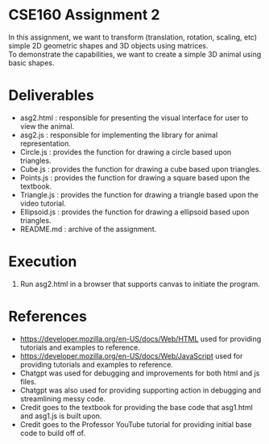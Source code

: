 # CSE160 Assignment 2
In this assignment, we want to transform (translation, rotation, scaling, etc)   
simple 2D geometric shapes and 3D objects using matrices.   
To demonstrate the capabilities, we want to create a simple 3D animal using basic shapes.

# Deliverables
- asg2.html : responsible for presenting the visual interface for user to view the animal.    
- asg2.js : responsible for implementing the library for animal representation.  
- Circle.js : provides the function for drawing a circle based upon triangles.    
- Cube.js : provides the function for drawing a cube based upon triangles.  
- Points.js : provides the function for drawing a square based upon the textbook.  
- Triangle.js : provides the function for drawing a triangle based upon the video tutorial.  
- Ellipsoid.js : provides the function for drawing a ellipsoid based upon triangles.  
- README.md : archive of the assignment.   

# Execution
1. Run asg2.html in a browser that supports canvas to initiate the program.  

# References
- https://developer.mozilla.org/en-US/docs/Web/HTML used for providing tutorials and examples to reference.  
- https://developer.mozilla.org/en-US/docs/Web/JavaScript used for providing tutorials and examples to reference.  
- Chatgpt was used for debugging and improvements for both html and js files.
- Chatgpt was also used for providing supporting action in debugging and streamlining messy code.  
- Credit goes to the textbook for providing the base code that asg1.html and asg1.js is built upon.
- Credit goes to the Professor YouTube tutorial for providing initial base code to build off of.